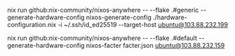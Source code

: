 

 nix run github:nix-community/nixos-anywhere -- --flake .#generic --generate-hardware-config nixos-generate-config ./hardware-configuration.nix -i ~/.ssh/id_ed25519 --target-host ubuntu@103.88.232.199


nix run github:nix-community/nixos-anywhere -- --flake .#default --generate-hardware-config nixos-facter facter.json ubuntu@103.88.232.159 